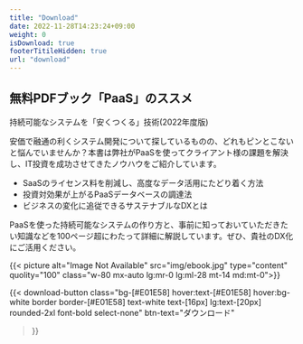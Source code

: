 ```yaml
---
title: "Download"
date: 2022-11-28T14:23:24+09:00
weight: 0
isDownload: true
footerTitileHidden: true
url: "download"
---
```


<div class="md:mx-0 py-20 md:py-36 px-4 md:pr-0 md:pl-12 lg:pl-28 bg-[#f0f0f0]">

<div class="flex flex-col md:flex-row md:gap-8 lg:gap-0">
  <div class="md:w-2/3 lg:w-[560px]">

  <h2 class="text-2xl md:text-4xl font-bold mb-4">無料PDFブック「PaaS」のススメ</h2>
  <p class="text-lg font-bold">持続可能なシステムを「安くつくる」技術(2022年度版)</p>
  
  <P class="mt-12">安価で融通の利くシステム開発について探しているものの、どれもピンとこないと悩んでいませんか？本書は弊社がPaaSを使ってクライアント様の課題を解決し、IT投資を成功させてきたノウハウをご紹介しています。</p>

  <ul class="my-8 list-disc ml-6">
    <li class="mb-2">SaaSのライセンス料を削減し、高度なデータ活用にたどり着く方法</li>
    <li class="mb-2">投資対効果が上がるPaaSデータベースの調達法</li>
    <li>ビジネスの変化に追従できるサステナブルなDXとは</li>
  </ul>

  <p>PaaSを使った持続可能なシステムの作り方と、事前に知っておいていただきたい知識などを100ページ超にわたって詳細に解説しています。ぜひ、貴社のDX化にご活用ください。</p>


  </div>

  {{< picture alt="Image Not Available" src="img/ebook.jpg" type="content" quolity="100" class="w-80 mx-auto lg:mr-0 lg:ml-28 mt-14 md:mt-0">}}
</div>

{{< download-button
    class="bg-[#E01E58] hover:text-[#E01E58] hover:bg-white border border-[#E01E58] text-white text-[16px] lg:text-[20px] rounded-2xl font-bold select-none" btn-text="ダウンロード"
>}}

</div>
